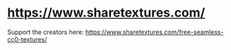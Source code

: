 # https://www.sharetextures.com/  
Support the creators here: https://www.sharetextures.com/free-seamless-cc0-textures/
